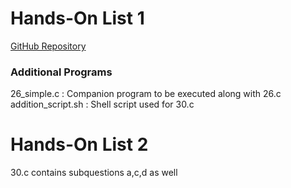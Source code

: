 # Hands-On List 1

[GitHub Repository](https://github.com/aishwarya-panampilly/IIIT-B_Software_Systems)

### Additional Programs
26_simple.c : Companion program to be executed along with 26.c <br>
addition_script.sh : Shell script used for 30.c

# Hands-On List 2

30.c contains subquestions a,c,d as well


